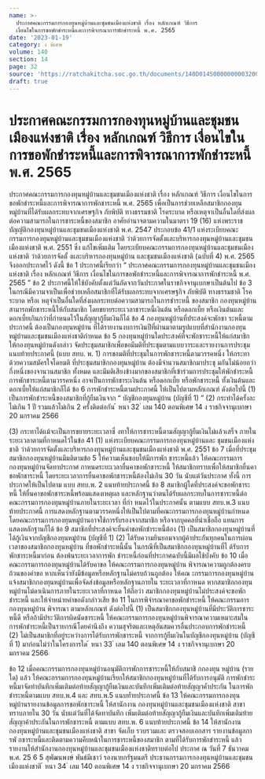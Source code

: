 ```yaml
---
name: >-
  ประกาศคณะกรรมการกองทุนหมู่บ้านและชุมชนเมืองแห่งชาติ เรื่อง หลักเกณฑ์ วิธีการ
  เงื่อนไขในการขอพักชำระหนี้และการพิจารณาการพักชำระหนี้ พ.ศ. 2565
date: '2023-01-19'
category: ง พิเศษ
volume: 140
section: 14
page: 32
source: 'https://ratchakitcha.soc.go.th/documents/140D014S0000000003200.pdf'
draft: true
---
```


# ประกาศคณะกรรมการกองทุนหมู่บ้านและชุมชนเมืองแห่งชาติ เรื่อง หลักเกณฑ์ วิธีการ เงื่อนไขในการขอพักชำระหนี้และการพิจารณาการพักชำระหนี้ พ.ศ. 2565

ประกาศคณะกรรมการกองทุนหมู่บ้านและชุมชนเมืองแห่งชาติ เรื่อง หลักเกณฑ์ วิธีการ เงื่อนไขในการขอพักชำระหนี้และการพิจารณาการพักชาระหนี้ พ.ศ. 2565 เพื่อเป็นการช่วยเหลือสมาชิกกองทุนหมู่บ้านที่ได้รับผลกระทบจากเศรษฐกิจ ภัยพิบัติ ทางธรรมชาติ โรคระบาด หรือเหตุจาเป็นอื่นใดที่ส่งผลต่อความสามารถในการชาระหนี้ของสมาชิก อาศัยอำนาจตามความในมาตรา 19 (16) แห่งพระราชบัญญัติกองทุนหมู่บ้านและชุมชนเมืองแห่งชาติ พ.ศ. 2547 ประกอบข้อ 41/1 แห่งระเบียบคณะกรรมการกองทุนหมู่บ้านและชุมชนเมืองแห่งชาติ ว่าด้วยการจัดตั้งและบริหารกองทุนหมู่บ้านและชุมชนเมืองแห่งชาติ พ.ศ. 2551 ซึ่ง แก้ไขเพิ่มเติม โดยระเบียบคณะกรรมการกองทุนหมู่บ้านและชุมชนเมืองแห่งชาติ ว่าด้วยการจัดตั้ งและบริหารกองทุนหมู่บ้าน และชุมชนเมืองแห่งชาติ (ฉบับที่ 4) พ.ศ. 2565 จึงออกประกาศไว้ ดังนี้ ข้อ 1 ประกาศนี้เรียกว่า “ ประกาศคณะกรรมการกองทุนหมู่บ้านและชุมชนเมืองแห่งชาติ เรื่อง หลักเกณฑ์ วิธีการ เงื่อนไขในการขอพักชำระหนี้และการพิจารณาการพักชำระหนี้ พ.ศ. 2565 ” ข้อ 2 ประกาศนี้ให้ใช้บังคับตั้งแต่วันถัดจากวันประกาศในราชกิจจานุเบกษาเป็นต้นไป ข้อ 3 ในกรณีมีความจาเป็นเพื่อช่วยเหลือสมาชิกที่ได้รับผลกระทบจากเศรษฐกิจ ภัยพิบัติ ทางธรรมชาติ โรคระบาด หรือเ หตุจำเป็นอื่นใดที่ส่งผลกระทบต่อความสามารถในการชำระหนี้ ของสมาชิก กองทุนหมู่บ้านสามารถพักชาระหนี้ให้กับสมาชิก โดยขยายระยะเวลาชาระหนี้เงินต้น หรือดอกเบี้ย หรือเงินต้นและดอกเบี้ยเกินกว่าที่กำหนดไว้ในสัญญากู้ยืมเงินก็ได้ ข้อ 4 กองทุนหมู่บ้านที่ประสงค์จะพักชา ระหนี้ตามประกาศนี้ ต้องเป็นกองทุนหมู่บ้าน ที่ได้รายงานงบการเงินปีที่ผ่านมาตามรูปแบบที่สำนักงานกองทุนหมู่บ้านและชุมชนเมืองแห่งชาติกำหนด ข้อ 5 กองทุนหมู่บ้านใดประสงค์ที่จะพักชาระหนี้ให้แก่สมาชิก ให้กองทุนหมู่บ้านดังกล่าว จัดประชุมสมาชิกเพื่อขอมีมติที่ประชุมตามแบบวาระและรายงานการประชุมแนบท้ายประกาศนี้ (แบบ สทบ. พ. 1) การขอมติที่ประชุมในการพักชาระหนี้ตามวรรคหนึ่ง ให้กระทาด้วยความสมัครใจโดยมติ ที่ประชุมสมาชิกกองทุนหมู่บ้าน ต้องมีจำนวนสมาชิกมาประชุ มกันไม่น้อยกว่ากึ่งหนึ่งของจานวนสมาชิก ทั้งหมด และมีมติเสียงข้างมากของสมาชิกที่เข้าร่วมการประชุมให้พักชำระหนี้ การพักชาระหนี้ตามวรรคหนึ่ง อาจเป็นการพักชาระเงินต้น หรือดอกเบี้ย หรือพักชาระหนี้ ทั้งเงินต้นและดอกเบี้ยให้แก่สมาชิกก็ได้ ข้อ 6 การพักชำระหนี้ตามประกาศนี้ ให้เป็นไปตามหลักเกณฑ์ ดังต่อไปนี้ (1) เป็นการพักชำระหนี้ของสมาชิกที่กู้ยืมเงินจาก “ บัญชีกองทุนหมู่บ้าน (บัญชีที่ 1) ” (2) กระทำได้ครั้งละไม่เกิน 1 ปี รวมแล้วไม่เกิน 2 ครั้งติดต่อกัน ้ หนา 32 ่ เลม 140 ตอนพิเศษ 14 ง ราชกิจจานุเบกษา 20 มกราคม 2566

(3) กระทาได้แม้จะเป็นการขยายระยะเวลาซึ่ งทาให้การชาระหนี้ตามสัญญากู้ยืมเงินไม่แล้วเสร็จ ภายในระยะเวลาตามที่กาหนดไว้ในข้อ 41 (1) แห่งระเบียบคณะกรรมการกองทุนหมู่บ้านและ ชุมชนเมืองแห่งชาติ ว่าด้วยการจัดตั้งและบริหารกองทุนหมู่บ้านและชุมชนเมืองแห่งชาติ พ.ศ. 2551 ข้อ 7 เมื่อที่ประชุมสมาชิกกองทุนหมู่บ้านมีมติตามข้อ 5 ให้ความเห็นชอบให้มีการพัก ชาระหนี้แล้ว ให้คณะกรรมการกองทุนหมู่บ้านจัดทาประกาศ กาหนดระยะเวลายื่นคาขอพักชาระหนี้ ให้สมาชิกทราบเพื่อให้สมาชิกยื่นคาขอพักชาระหนี้ โดยระยะเวลาการยื่นคาขอพักชาระหนี้ต้องไม่เกิน 30 วัน นับแต่วันประกาศ ทั้งนี้ การประกาศให้เป็นไปตาม แบบ สทบ.พ. 2 แนบท้ายประกาศนี้ ข้อ 8 สมาชิกผู้ใดที่ประสงค์จะขอพักชาระหนี้ ให้ยื่นคาขอพักชาระหนี้พร้อมแสดงเหตุผล และหลักฐานว่าตนได้รับผลกระทบในการชาระหนี้ต่อคณะกรรมการกองทุนหมู่บ้านภายในระยะเวลา ที่กำ หนดไว้ในประกาศนั้น ตามแบบ สทบ.พ.3 แนบท้ายประกาศนี้ การแสดงหลักฐานตามวรรคหนึ่งให้เป็นไปตามที่คณะกรรมการกองทุนหมู่บ้านกำหนด โดยคณะกรรมการกองทุนหมู่บ้านอาจใช้การรับรองจากสมาชิก หรือจากบุคคลที่น่าเชื่อถือ แทนการแสดงหลักฐานก็ได้ ข้อ 9 สมาชิกที่ประสงค์จะยื่นคำขอพักชำระหนี้ต้อง (1) เป็นสมาชิกกองทุนหมู่บ้านที่ได้กู้เงินจากบัญชีกองทุนหมู่บ้าน (บัญชีที่ 1) (2) ได้รับความยินยอมจากผู้ค้าประกันทุกคนในการผ่อนเวลาของสมาชิกกองทุนหมู่บ้าน ที่ขอพักชำระหนี้นั้น ในกรณีที่เป็นสมาชิกกองทุนหมู่บ้านที่ไ ด้รับการพักชาระหนี้มาก่อน ต้องพ้นระยะเวลาการพัก ชำระหนี้ก่อนที่ประกาศฉบับนี้มีผลใช้บังคับ ข้อ 10 เมื่อคณะกรรมการกองทุนหมู่บ้านได้รับคาขอ ให้คณะกรรมการกองทุนหมู่บ้าน พิจารณาความถูกต้องครบถ้วนของคำขอ หากเห็นว่ายังมีข้อมูลหรือหลักฐานไม่ครบถ้วนถูกต้อง ให้คณ ะกรรมการกองทุนหมู่บ้านแจ้งสมาชิกกองทุนหมู่บ้านเพื่อจัดส่งข้อมูลหรือหลักฐานภายใน ระยะเวลาที่กาหนด หากสมาชิกกองทุนหมู่บ้านไม่ดาเนินการภายในระยะเวลาที่กาหนด ให้ถือว่า สมาชิกกองทุนหมู่บ้านไม่ประสงค์จะขอพักชำระหนี้ และให้จำหน่ายคำขอดังกล่าวเสีย ข้อ 11 ในการพิจำรณาคาขอพักชำระหนี้ ให้คณะกรรมการกองทุนหมู่บ้าน พิจารณา ตามหลักเกณฑ์ ดังต่อไปนี้ (1) เป็นสมาชิกกองทุนหมู่บ้านที่มีประวัติการชาระหนี้ดี หรือถ้ามีประวัติการผิดนัดชาระหนี้ ให้คณะกรรมการกองทุนหมู่บ้านพิจารณาความเหมาะสมในการพักชำระหนี้เป็นรายกรณีโดยคำนึงถึง ความสุจริตและเหตุอันสมควรอื่นประกอบการพักชำระหนี้ (2) ไม่เป็นสมาชิกที่อยู่ระหว่างการได้รับการพักชาระหนี้ จากการกู้ยืมเงินในบัญชีกองทุนหมู่บ้าน (บัญชีที่ 1) มาก่อนไม่ว่าในโครงการใด ้ หนา 33 ่ เลม 140 ตอนพิเศษ 14 ง ราชกิจจานุเบกษา 20 มกราคม 2566

ข้อ 12 เมื่อคณะกรรมการกองทุนหมู่บ้านอนุมัติการพักการชาระหนี้ให้กับสมาชิ กกองทุน หมู่บ้าน (รายใด) แล้ว ให้คณะกรรมการกองทุนหมู่บ้านเรียกให้สมาชิกกองทุนหมู่บ้านที่ได้รับการอนุมัติ การพักชำระหนี้มาจัดทำบันทึกเพิ่มเติมต่อท้ายสัญญากู้ยืมเงินและบันทึกเพิ่มเติมต่อท้ายสัญญาค้ำประกัน ในการพักชำระหนี้ตามแบบ สทบ.พ.4 และ สทบ.พ.5 แนบท้ำยประกาศนี้ ข้อ 13 ให้คณะกรรมการกองทุนหมู่บ้านรายงานข้อมูลการขอพักชาระหนี้ ให้สานักงาน กองทุนหมู่บ้านและชุมชนเมืองแห่งชาติ สาขา ทราบภายใน 30 วัน นับแต่วันที่ได้จัดทาบันทึก เพิ่มเติมต่อท้ายสัญญากู้ยืมเงินและบันทึกเพิ่มเติมท้ายสัญญาค้าประกันในการพักชาระหนี้ ตามแบบ สทบ.พ. 6 แนบท้ายประกาศนี้ ข้อ 14 ให้สานักงานกองทุนหมู่บ้านและชุมชนเมืองแห่งชาติ สาขา จัดเก็บ รวบรวมและ ตรวจสอบเอกสาร รายงานข้อมูลการพั กชาระหนี้และติดตามความคืบหน้าในการชาระหนี้ของสมาชิก ตามที่ได้รับการพักชำระหนี้ แล้วรายงานให้สำนักงานกองทุนหมู่บ้านและชุมชนเมืองแห่งชาติทราบต่อไป ประกาศ ณ วันที่ 7 ธันวาคม พ.ศ. 25 6 5 สุพัฒนพงษ์ พันธ์มีเชาว์ รองนายกรัฐมนตรี ประธานกรรมการกองทุนหมู่บ้านและชุมชนเมืองแห่งชาติ ้ หนา 34 ่ เลม 140 ตอนพิเศษ 14 ง ราชกิจจานุเบกษา 20 มกราคม 2566


















